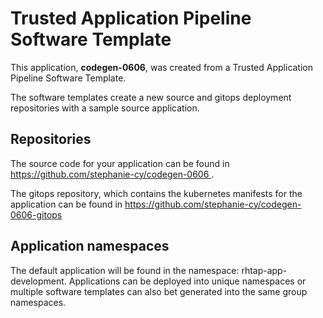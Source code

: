# Trusted Application Pipeline Software Template

This application, **codegen-0606**, was created from a Trusted Application Pipeline Software Template.

The software templates create a new source and gitops deployment repositories with a sample source application. 

## Repositories

The source code for your application can be found in [https://github.com/stephanie-cy/codegen-0606 ](https://github.com/stephanie-cy/codegen-0606 ).
 
The gitops repository, which contains the kubernetes manifests for the application can be found in 
[https://github.com/stephanie-cy/codegen-0606-gitops ](https://github.com/stephanie-cy/codegen-0606-gitops ) 

## Application namespaces 

The default application will be found in the namespace: rhtap-app-development. Applications can be deployed into unique namespaces or multiple software templates can also bet generated into the same group namespaces.  